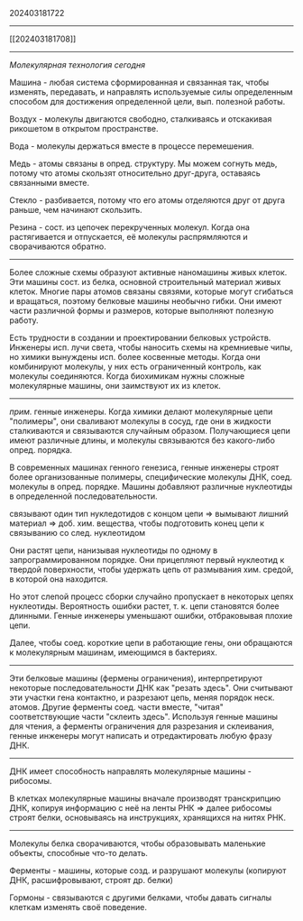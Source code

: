 202403181722
***
[[202403181708]]
***
*Молекулярная технология сегодня*

Машина - любая система сформированная и связанная так, чтобы изменять, передавать, и направлять используемые силы определенным способом для достижения определенной цели, вып. полезной работы.

Воздух - молекулы двигаются свободно, сталкиваясь и отскакивая рикошетом в открытом пространстве.

Вода - молекулы держаться вместе в процессе перемешения.

Медь - атомы связаны в опред. структуру.
Мы можем согнуть медь, потому что атомы скользят относительно друг-друга, 
оставаясь связанными вместе.

Стекло - разбивается, потому что его атомы отделяются друг от друга раньше,
чем начинают скользить.

Резина - сост. из цепочек перекрученных молекул.
Когда она растягивается и отпускается,
её молекулы распрямляются и сворачиваются обратно.

***

Более сложные схемы образуют активные наномашины живых клеток.
Эти машины сост. из белка, основной строительный материал живых клеток.
Многие пары атомов связаны связями, которые могут сгибаться и вращаться, 
поэтому белковые машины необычно гибки.
Они имеют части различной формы и размеров, 
которые выполняют полезную работу.

Есть трудности в создании и проектировании белковых устройств.
Инженеры исп. лучи света, чтобы наносить схемы на кремниевые чипы, 
но химики вынуждены исп. более косвенные методы.
Когда они комбинируют молекулы, 
у них есть ограниченный контроль, как молекулы соединяются.
Когда биохимикам нужны сложные молекулярные машины, 
они заимствуют их из клеток.

***

*прим.* генные инженеры.
Когда химики делают молекулярные цепи "полимеры", 
они сваливают молекулы в сосуд, 
где они в жидкости сталкиваются и связываются случайным образом.
Получающиеся цепи имеют различные длины, 
и молекулы связываются без какого-либо опред. порядка.

В современных машинах генного генезиса, 
генные инженеры строят более организованные полимеры, 
специфические молекулы ДНК, 
соед. молекулы в опред. порядке.
Машины добавляют различные нуклеотиды в определенной последовательности.

связывают один тип нукледотидов с концом цепи
=>
вымывают лишний материал
=>
доб. хим. вещества,
чтобы подготовить конец цепи к связыванию со след. нуклеотидом

Они растят цепи, нанизывая нуклеотиды по одному в запрограммированном порядке.
Они прицепляют первый нуклеотид к твердой поверхности, 
чтобы удержать цепь от размывания хим. средой, в которой она находится.

Но этот слепой процесс сборки случайно пропускает в некоторых цепях нуклеотиды.
Вероятность ошибки растет, т. к. цепи становятся более длинными.
Генные инженеры уменьшают ошибки, отбраковывая плохие цепи.

Далее, чтобы соед. короткие цепи в работающие гены, 
они обращаются к молекулярным машинам, имеющимся в бактериях.

***

Эти белковые машины (фермены ограничения), 
интерпретируют некоторые последовательности ДНК как "резать здесь".
Они считывают эти участки гена контактно, 
и разрезают цепь, меняя порядок неск. атомов.
Другие ферменты соед. части вместе, 
"читая" соответствующие части "склеить здесь".
Используя генные машины для чтения, 
а ферменты ограничения для разрезания и склеивания, 
генные инженеры могут написать и отредактировать любую фразу ДНК.

***

ДНК имеет способность направлять молекулярные машины - рибосомы.

В клетках молекулярные машины вначале производят транскрипцию ДНК, 
копируя информацию с неё на ленты РНК
=>
далее рибосомы строят белки, 
основываясь на инструкциях, 
хранящихся на нитях РНК.

***

Молекулы белка сворачиваются, 
чтобы образовывать маленькие объекты, 
способные что-то делать.

Ферменты - машины, которые созд. и разрушают молекулы
(копируют ДНК, расшифровывают, строят др. белки)

Гормоны - связываются с другими белками, 
чтобы давать сигналы клеткам изменять своё поведение.

